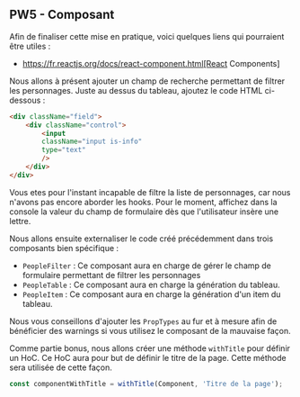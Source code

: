 ## PW5 - Composant

Afin de finaliser cette mise en pratique, voici quelques liens qui pourraient être utiles :

* https://fr.reactjs.org/docs/react-component.html[React Components]


Nous allons à présent ajouter un champ de recherche permettant de filtrer les personnages. Juste au dessus du tableau, ajoutez le code HTML ci-dessous :

```html
<div className="field">
    <div className="control">
        <input
        className="input is-info"
        type="text"
        />
    </div>
</div>
```

Vous etes pour l'instant incapable de filtre la liste de personnages, car nous n'avons pas encore aborder les hooks. Pour le moment,
affichez dans la console la valeur du champ de formulaire dès que l'utilisateur insère une lettre.

Nous allons ensuite externaliser le code créé précédemment dans trois composants bien spécifique :

* `PeopleFilter` : Ce composant aura en charge de gérer le champ de formulaire permettant de filtrer les personnages
* `PeopleTable` : Ce composant aura en charge la génération du tableau.
* `PeopleItem` : Ce composant aura en charge la génération d'un item du tableau.

Nous vous conseillons d'ajouter les `PropTypes` au fur et à mesure afin de bénéficier des warnings si vous utilisez le composant de la mauvaise façon.


Comme partie bonus, nous allons créer une méthode `withTitle` pour définir un HoC. Ce HoC aura pour but de définir le titre de la page.
Cette méthode sera utilisée de cette façon.

```javascript
const componentWithTitle = withTitle(Component, 'Titre de la page');
```

